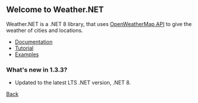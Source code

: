 ## Welcome to Weather.NET
Weather.NET is a .NET 8 library, that uses [OpenWeatherMap API](https://openweathermap.org/api) to give the weather of cities and locations.

- [Documentation](https://eloyespinosa.github.io/Weather.NET/docs/)
- [Tutorial](https://eloyespinosa.github.io/Weather.NET/tutorial)
- [Examples](https://eloyespinosa.github.io/Weather.NET/examples/)

### What's new in 1.3.3?
- Updated to the latest LTS .NET version, .NET 8.

[Back](https://eloyespinosa.github.io)

